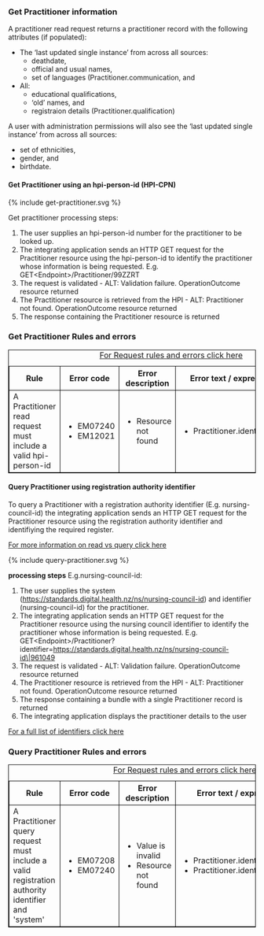 

### Get Practitioner information

A practitioner read request returns a practitioner record with the following attributes (if populated):
* The ‘last updated single instance’ from across all sources:
  * deathdate,
  * official and usual names,
  * set of languages (Practitioner.communication, and
* All:
  * educational qualifications,
  * ‘old’ names, and
  * registraion details (Practitioner.qualification) 

A user with administration permissions will also see the ‘last updated single instance’ from across all sources:
 * set of ethnicities,
 * gender, and
 * birthdate.


#### Get Practitioner using an hpi-person-id (HPI-CPN)

<div>
{% include get-practitioner.svg %}
</div>

Get practitioner processing steps:

1. The user supplies an hpi-person-id number for the practitioner to be looked up.
2. The integrating application sends an HTTP GET request for the Practitioner resource using the hpi-person-id to identify the practitioner whose information is being requested. E.g. GET\<Endpoint>/Practitioner/99ZZRT
3. The request is validated - ALT: Validation failure. OperationOutcome resource returned
4. The Practitioner resource is retrieved from the HPI - ALT: Practitioner not found. OperationOutcome resource returned
5. The response containing the Practitioner resource is returned

<h3>Get Practitioner Rules and errors</h3>
<table>
<style>
table, th, td {
  border: 1px solid black;
  border-collapse: collapse;
}
</style>
<caption><a href="general.html#request-rules-and-errors">For Request rules and errors click here</a></caption>
<tr><th>Rule</th>
<th>Error code</th>
<th>Error description</th>
<th>Error text / expression</th>
<th>Http code</th></tr>

<tr>
<td>A Practitioner read request must include a valid hpi-person-id</td>
<td>
 <ul>
  <li>EM07240</li>
  <li>EM12021</li>
 </ul>
</td>
<td>
 <ul>
  <li>Resource not found</li>
 </ul>
</td>
<td>
 <ul>
  <li>Practitioner.identifier:HPI</li>
 </ul>
</td>
<td>
 <ul>
  <li>404 Not found</li>
 </ul>
 </td>
</tr>
</table>


#### Query Practitioner using registration authority identifier

To query a Practitioner with a registration authority identifier (E.g. nursing-council-id) the integrating application sends an HTTP GET request for the Practitioner resource using the registration authority identifier and identifiying the required register.

[For more information on read vs query click here](/general.html#read-resource-by-id)

<div>
{% include query-practitioner.svg %}
</div>

**processing steps** E.g.nursing-council-id:

1. The user supplies the system (https://standards.digital.health.nz/ns/nursing-council-id) and identifier (nursing-council-id) for the practitioner.
2. The integrating application sends an HTTP GET request for the Practitioner resource using the nursing council identifier to identify the practitioner whose information is being requested. E.g. GET\<Endpoint>/Practitioner?identifier=https://standards.digital.health.nz/ns/nursing-council-id\|961049
3. The request is validated - ALT: Validation failure. OperationOutcome resource returned
4. The Practitioner resource is retrieved from the HPI - ALT: Practitioner not found. OperationOutcome resource returned
5. The response containing a bundle with a single Practitioner record is returned
6. The integrating application displays the practitioner details to the user

[For a full list of identifiers click here](https://fhir.org.nz/ig/base/namingSystems.html)

<h3>Query Practitioner Rules and errors</h3>
<table>
<style>
table, th, td {
  border: 1px solid black;
  border-collapse: collapse;
}
</style>
<caption><a href="general.html#request-rules-and-errors">For Request rules and errors click here</a></caption>
<tr><th>Rule</th>
<th>Error code</th>
<th>Error description</th>
<th>Error text / expression</th>
<th>Http code</th></tr>

<tr>
<td>A Practitioner query request must include a valid registration authority identifier and 'system'</td>
<td>
 <ul>
  <li>EM07208</li>
  <li>EM07240</li>
 </ul>
</td>
<td>
 <ul>
  <li>Value is invalid</li>
  <li>Resource not found</li>
 </ul>
</td>
<td>
 <ul>
  <li>Practitioner.identifier.system</li>
  <li>Practitioner.identifier:RA</li>
 </ul>
</td>
<td>
 <ul>
  <li>422 Unknown</li>
  <li>404 Not found</li>
 </ul>
 </td>
</tr>
</table>
